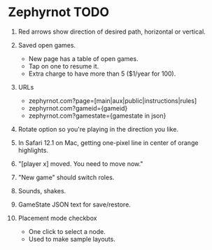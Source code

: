 # Zephyrnot TODO

1. Red arrows show direction of desired path, horizontal or vertical.

1. Saved open games.
    * New page has a table of open games.
    * Tap on one to resume it.
    * Extra charge to have more than 5 ($1/year for 100).

1. URLs
    * zephyrnot.com?page=[main|aux|public|instructions|rules]
    * zephyrnot.com?gameid={gameid}
    * zephyrnot.com?gamestate={gamestate in json}
    
1. Rotate option so you're playing in the direction you like.

1. In Safari 12.1 on Mac, getting one-pixel line in center of orange highlights.

1. "[player x] moved. You need to move now."

1. "New game" should switch roles.

1. Sounds, shakes.

1. GameState JSON text for save/restore.

1. Placement mode checkbox
    * One click to select a node.
    * Used to make sample layouts.


